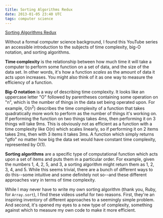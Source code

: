 ```yaml
---
title: Sorting Algorithms Redux
date: 2013-01-05 23:40 UTC
tags: computer science
---
```


[Sorting Algorithms Redux][1]

Without a formal computer science background, I found this YouTube series an accessible introduction to the subjects of time complexity, big-O notation, and sorting algorithms.

**Time complexity** is the relationship between how much time it will take a computer to perform some function on a set of data, and the size of the data set. In other words, it's how a function *scales* as the amount of data it acts upon increases. You might also think of it as one way to measure the efficiency of a function.

**Big-O notation** is a way of describing time complexity. It looks like an uppercase letter "O" followed by parentheses containing some operation on "n", which is the number of things in the data set being operated upon. For example, O(n<sup>2</sup>) describes the time complexity of a function that takes quadratically more work to perform as the number of things it's working on. If performing the function on two things takes 4ms, then performing it on 3 things will take 9ms. This is obviously not as efficient as a function with a time complexity like O(n) which scales linearly, so if performing it on 2 items takes 2ms, then with 3 items it takes 3ms. A function which simply returns "gtfo" no matter how big the data set would have constant time complexity, represented by O(1).

**Sorting algorithms** are a specific type of computational function which acts upon a set of items and puts them in a particular order. For example, given the numbers 1, 4, 2, 5, and 3, a sorting algorithm might return them as 1, 2, 3, 4, and 5. While this seems trivial, there are a bunch of different ways to do this--some intuitive and some definitely not so--and these different approaches vary in terms of time complexity.

While I may never have to write my own sorting algorithm (thank you, Ruby, for `Array.sort`), I find these videos useful for two reasons. First, they're an inspiring inventory of different approaches to a seemingly simple problem. And second, it's opened my eyes to a new type of complexity, something against which to measure my own code to make it more efficient.

[1]: http://www.youtube.com/watch?v=MrUMzthTXOs&list=UUTCvWvqjktIq0uvM3trAHC
